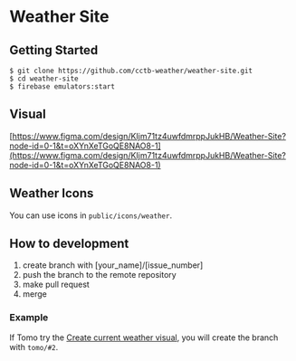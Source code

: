 # Weather Site

## Getting Started
```
$ git clone https://github.com/cctb-weather/weather-site.git
$ cd weather-site
$ firebase emulators:start
```

## Visual
[https://www.figma.com/design/KIjm71tz4uwfdmrppJukHB/Weather-Site?node-id=0-1&t=oXYnXeTGoQE8NAO8-1](https://www.figma.com/design/KIjm71tz4uwfdmrppJukHB/Weather-Site?node-id=0-1&t=oXYnXeTGoQE8NAO8-1)

## Weather Icons
You can use icons in `public/icons/weather`.

## How to development
1. create branch with [your_name]/[issue_number]
2. push the branch to the remote repository
3. make pull request
4. merge

### Example
If Tomo try the [Create current weather visual](https://github.com/cctb-weather/weather-site/), you will create the branch with `tomo/#2`.
